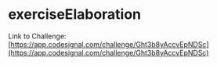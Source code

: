 # exerciseElaboration

Link to Challenge: [https://app.codesignal.com/challenge/Ght3b8yAccvEpNDSc](https://app.codesignal.com/challenge/Ght3b8yAccvEpNDSc)